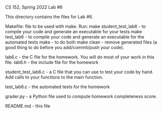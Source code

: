 CS 152, Spring 2022
Lab #6

This directory contains the files for Lab #6.

Makefile: file to be used with make.  Run:
  make student_test_lab6 - to compile your code and generate an executable for your tests
  make test_lab6 - to compile your code and generate an executable for the automated tests
  make - to do both
  make clean - remove generated files  (a good thing to do before you add/commit/push
    your code).

lab6.c - the C file for the homework.  You will do most of your work in this file.
lab6.h - the include file for the homework

student_test_lab6.c - a C file that you can use to test your code by
  hand. Add calls to your functions to the main function.

test_lab6.c - the automated tests for the homework

grader.py - a Python file used to compute homework completeness score.

README.md - this file
